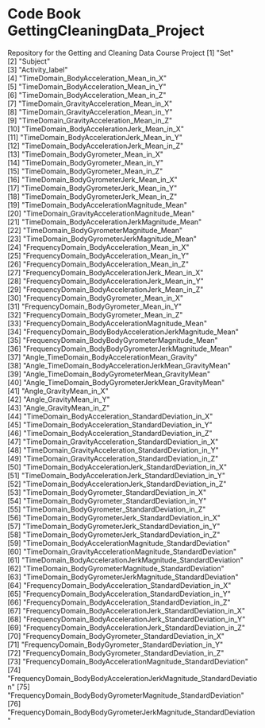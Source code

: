 # Code Book GettingCleaningData_Project
Repository for the Getting and Cleaning Data Course Project
 [1] "Set"                                                                
 [2] "Subject"                                                            
 [3] "Activity_label"                                                     
 [4] "TimeDomain_BodyAcceleration_Mean_in_X"                              
 [5] "TimeDomain_BodyAcceleration_Mean_in_Y"                              
 [6] "TimeDomain_BodyAcceleration_Mean_in_Z"                              
 [7] "TimeDomain_GravityAcceleration_Mean_in_X"                           
 [8] "TimeDomain_GravityAcceleration_Mean_in_Y"                           
 [9] "TimeDomain_GravityAcceleration_Mean_in_Z"                           
[10] "TimeDomain_BodyAccelerationJerk_Mean_in_X"                          
[11] "TimeDomain_BodyAccelerationJerk_Mean_in_Y"                          
[12] "TimeDomain_BodyAccelerationJerk_Mean_in_Z"                          
[13] "TimeDomain_BodyGyrometer_Mean_in_X"                                 
[14] "TimeDomain_BodyGyrometer_Mean_in_Y"                                 
[15] "TimeDomain_BodyGyrometer_Mean_in_Z"                                 
[16] "TimeDomain_BodyGyrometerJerk_Mean_in_X"                             
[17] "TimeDomain_BodyGyrometerJerk_Mean_in_Y"                             
[18] "TimeDomain_BodyGyrometerJerk_Mean_in_Z"                             
[19] "TimeDomain_BodyAccelerationMagnitude_Mean"                          
[20] "TimeDomain_GravityAccelerationMagnitude_Mean"                       
[21] "TimeDomain_BodyAccelerationJerkMagnitude_Mean"                      
[22] "TimeDomain_BodyGyrometerMagnitude_Mean"                             
[23] "TimeDomain_BodyGyrometerJerkMagnitude_Mean"                         
[24] "FrequencyDomain_BodyAcceleration_Mean_in_X"                         
[25] "FrequencyDomain_BodyAcceleration_Mean_in_Y"                         
[26] "FrequencyDomain_BodyAcceleration_Mean_in_Z"                         
[27] "FrequencyDomain_BodyAccelerationJerk_Mean_in_X"                     
[28] "FrequencyDomain_BodyAccelerationJerk_Mean_in_Y"                     
[29] "FrequencyDomain_BodyAccelerationJerk_Mean_in_Z"                     
[30] "FrequencyDomain_BodyGyrometer_Mean_in_X"                            
[31] "FrequencyDomain_BodyGyrometer_Mean_in_Y"                            
[32] "FrequencyDomain_BodyGyrometer_Mean_in_Z"                            
[33] "FrequencyDomain_BodyAccelerationMagnitude_Mean"                     
[34] "FrequencyDomain_BodyBodyAccelerationJerkMagnitude_Mean"             
[35] "FrequencyDomain_BodyBodyGyrometerMagnitude_Mean"                    
[36] "FrequencyDomain_BodyBodyGyrometerJerkMagnitude_Mean"                
[37] "Angle_TimeDomain_BodyAccelerationMean_Gravity"                      
[38] "Angle_TimeDomain_BodyAccelerationJerkMean_GravityMean"              
[39] "Angle_TimeDomain_BodyGyrometerMean_GravityMean"                     
[40] "Angle_TimeDomain_BodyGyrometerJerkMean_GravityMean"                 
[41] "Angle_GravityMean_in_X"                                             
[42] "Angle_GravityMean_in_Y"                                             
[43] "Angle_GravityMean_in_Z"                                             
[44] "TimeDomain_BodyAcceleration_StandardDeviation_in_X"                 
[45] "TimeDomain_BodyAcceleration_StandardDeviation_in_Y"                 
[46] "TimeDomain_BodyAcceleration_StandardDeviation_in_Z"                 
[47] "TimeDomain_GravityAcceleration_StandardDeviation_in_X"              
[48] "TimeDomain_GravityAcceleration_StandardDeviation_in_Y"              
[49] "TimeDomain_GravityAcceleration_StandardDeviation_in_Z"              
[50] "TimeDomain_BodyAccelerationJerk_StandardDeviation_in_X"             
[51] "TimeDomain_BodyAccelerationJerk_StandardDeviation_in_Y"             
[52] "TimeDomain_BodyAccelerationJerk_StandardDeviation_in_Z"             
[53] "TimeDomain_BodyGyrometer_StandardDeviation_in_X"                    
[54] "TimeDomain_BodyGyrometer_StandardDeviation_in_Y"                    
[55] "TimeDomain_BodyGyrometer_StandardDeviation_in_Z"                    
[56] "TimeDomain_BodyGyrometerJerk_StandardDeviation_in_X"                
[57] "TimeDomain_BodyGyrometerJerk_StandardDeviation_in_Y"                
[58] "TimeDomain_BodyGyrometerJerk_StandardDeviation_in_Z"                
[59] "TimeDomain_BodyAccelerationMagnitude_StandardDeviation"             
[60] "TimeDomain_GravityAccelerationMagnitude_StandardDeviation"          
[61] "TimeDomain_BodyAccelerationJerkMagnitude_StandardDeviation"         
[62] "TimeDomain_BodyGyrometerMagnitude_StandardDeviation"                
[63] "TimeDomain_BodyGyrometerJerkMagnitude_StandardDeviation"            
[64] "FrequencyDomain_BodyAcceleration_StandardDeviation_in_X"            
[65] "FrequencyDomain_BodyAcceleration_StandardDeviation_in_Y"            
[66] "FrequencyDomain_BodyAcceleration_StandardDeviation_in_Z"            
[67] "FrequencyDomain_BodyAccelerationJerk_StandardDeviation_in_X"        
[68] "FrequencyDomain_BodyAccelerationJerk_StandardDeviation_in_Y"        
[69] "FrequencyDomain_BodyAccelerationJerk_StandardDeviation_in_Z"        
[70] "FrequencyDomain_BodyGyrometer_StandardDeviation_in_X"               
[71] "FrequencyDomain_BodyGyrometer_StandardDeviation_in_Y"               
[72] "FrequencyDomain_BodyGyrometer_StandardDeviation_in_Z"               
[73] "FrequencyDomain_BodyAccelerationMagnitude_StandardDeviation"        
[74] "FrequencyDomain_BodyBodyAccelerationJerkMagnitude_StandardDeviation"
[75] "FrequencyDomain_BodyBodyGyrometerMagnitude_StandardDeviation"       
[76] "FrequencyDomain_BodyBodyGyrometerJerkMagnitude_StandardDeviation"   